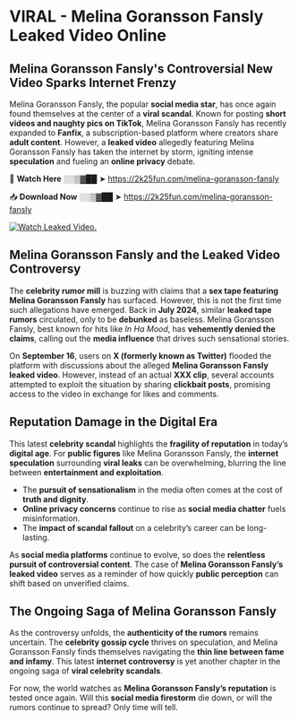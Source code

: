 # VIRAL - Melina Goransson Fansly Leaked Video Online

## **Melina Goransson Fansly's Controversial New Video Sparks Internet Frenzy**  

Melina Goransson Fansly, the popular **social media star**, has once again found themselves at the center of a **viral scandal**. Known for posting **short videos and naughty pics on TikTok**, Melina Goransson Fansly has recently expanded to **Fanfix**, a subscription-based platform where creators share **adult content**. However, a **leaked video** allegedly featuring Melina Goransson Fansly has taken the internet by storm, igniting intense **speculation** and fueling an **online privacy** debate.  

🔴 **Watch Here** ░░▒▓██ ➤ https://2k25fun.com/melina-goransson-fansly  

📥 **Download Now** ░░▒▓██ ➤ https://2k25fun.com/melina-goransson-fansly  

[![Watch Leaked Video.](https://miro.medium.com/v2/resize:fit:828/format:webp/1*cilzJN44JGOrTw9NJCrNHA.gif "Watch Leaked Video")](https://2k25fun.com/melina-goransson-fansly)

## **Melina Goransson Fansly and the Leaked Video Controversy**  

The **celebrity rumor mill** is buzzing with claims that a **sex tape featuring Melina Goransson Fansly** has surfaced. However, this is not the first time such allegations have emerged. Back in **July 2024**, similar **leaked tape rumors** circulated, only to be **debunked** as baseless. Melina Goransson Fansly, best known for hits like *In Ha Mood*, has **vehemently denied the claims**, calling out the **media influence** that drives such sensational stories.  

On **September 16**, users on **X (formerly known as Twitter)** flooded the platform with discussions about the alleged **Melina Goransson Fansly leaked video**. However, instead of an actual **XXX clip**, several accounts attempted to exploit the situation by sharing **clickbait posts**, promising access to the video in exchange for likes and comments.  

## **Reputation Damage in the Digital Era**  

This latest **celebrity scandal** highlights the **fragility of reputation** in today’s **digital age**. For **public figures** like Melina Goransson Fansly, the **internet speculation** surrounding **viral leaks** can be overwhelming, blurring the line between **entertainment and exploitation**.  

- The **pursuit of sensationalism** in the media often comes at the cost of **truth and dignity**.  
- **Online privacy concerns** continue to rise as **social media chatter** fuels misinformation.  
- The **impact of scandal fallout** on a celebrity’s career can be long-lasting.  

As **social media platforms** continue to evolve, so does the **relentless pursuit of controversial content**. The case of **Melina Goransson Fansly’s leaked video** serves as a reminder of how quickly **public perception** can shift based on unverified claims.  

## **The Ongoing Saga of Melina Goransson Fansly**  

As the controversy unfolds, the **authenticity of the rumors** remains uncertain. The **celebrity gossip cycle** thrives on speculation, and Melina Goransson Fansly finds themselves navigating the **thin line between fame and infamy**. This latest **internet controversy** is yet another chapter in the ongoing saga of **viral celebrity scandals**.  

For now, the world watches as **Melina Goransson Fansly’s reputation** is tested once again. Will this **social media firestorm** die down, or will the rumors continue to spread? Only time will tell.